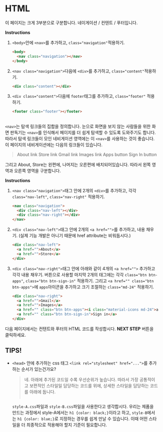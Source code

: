 # HTML
이 페이지는 크게 3부분으로 구분합니다. 네이게이션 / 컨텐트 / 푸터입니다. 

**Instructions**
1. `<body>`안에 `<nav>`를 추가하고, `class="navigation"`적용하기. 
    ```html
    <body>
      <nav class="navigation"></nav>
    </body>
    ```
1. `<nav class="navigation">`다음에 `<div>`를 추가하고, `class="content"`적용하기. 
    ```html
    <div class="content"></div>
    ```
1. `<div class="content">`다음에 `footer`태그를 추가하고, `class="footer"` 적용하기. 
    ```html
    <footer class="footer"></footer>
    ```



## <nav>
`<nav>`는 탐색 링크들의 집합을 정의합니다. 눈으로 화면을 보지 않는 사람들을 위한 화면 판독기는 `<nav>`를 인식해서 페이지를 더 쉽게 탐색할 수 있도록 도와주기도 합니다. 따라서 탐색 링크들이 모인 네비게이션 영역에는 이 `<nav>`를 사용하는 것이 좋습니다. 이 페이지의 네비게이션에는 다음의 링크들이 있습니다.
> About link
> Store link
> Gmail link
> Images link
> Apps button
> Sign In button

그리고 About, Store는 왼편에, 나머지는 오른편에 배치되어있습니다. 따라서 왼쪽 영역과 오른쪽 영역을 구분합니다. 

**Instructions**
1. `<nav class="navigation">`태그 안에 2개의 `<div>`를 추가하고, 각각 `class="nav-left"`, `class="nav-right"` 적용하기. 
    ```html
    <nav class="navigation">
      <div class="nav-left"></div>
      <div class="nav-right"></div>
    </nav>
    ```
1. `<div class="nav-left">`태그 안에 2개의 `<a href="">`를 추가하고, 내용 채우기. (실제 기능 개발은 아니기 때문에 href attribute는 비워둡시다.) 
    ```html
    <div class="nav-left">
      <a href="">About</a>
      <a href="">Store</a>
    </div>
    ```
1. `<div class="nav-right">`태그 안에 아래와 같이 4개의 `<a href="">` 추가하고 각각 내용 채우기. 버튼으로 사용할 마지막 2개의 태그에는 각각 `class="btn btn-apps"`, `class="btn btn-sign-in"` 적용하기. 그리고 `<a href="" class="btn btn-apps">`에 `apps`아이콘을 추가하고 크기 조절하는 `class="md-24"` 적용하기.   
    ```html
    <div class="nav-right">
      <a href="">Gmail</a>
      <a href="">Images</a>
      <a href="" class="btn btn-apps"><i class="material-icons md-24">apps</i></a>
      <a href="" class="btn btn-sign-in">Sign in</a>
    </div>
    ```



다음 페이지에서는 컨텐트와 푸터의 HTML 코드를 작성합시다.
**NEXT STEP** 버튼을 클릭하세요.



## TIPS!

- `<head>` 안에 추가하는 css 태그 `<link rel="stylesheet" href="...">`를 추가하는 순서가 있는건가요? 

  > 네. 아래에 추가된 코드일 수록 우선순위가 높습니다. 따라서 가장 공통적이고 보편적인 스타일일 담당하는 코드를 위에, 상세한 스타일을 담당하는 코드를 아래에 둡니다.  
  > ```html
    `style-A.css`파일과 `style-B.css`파일을 사용한다고 생각합시다. 우리는 제품을 만드는 과정에서 style-A에서는 `h1 {color: black;}`이라고 하고, `style-B`에서는 `h1 {color: blue;}`로 지정하는 경우를 쉽게 만날 수 있습니다. 이때 어떤 스타일을 더 최종적으로 적용해야 할지 기준이 필요합니다. 
    ```


[2]:https://material.io/tools/icons
[3]:https://google.github.io/material-design-icons/#styling-icons-in-material-design